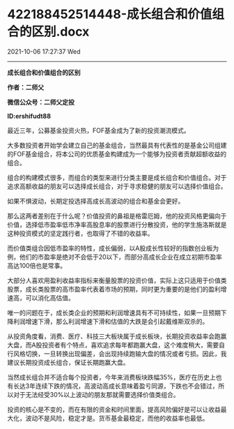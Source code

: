 # 422188452514448-成长组合和价值组合的区别.docx

2021-10-06 17:27:37 Wed

----

__成长组合和价值组合的区别__

__作者：二师父__

__微信公众号：二师父定投__

__ID:ershifudt88__

最近三年，公募基金投资火热，FOF基金成为了新的投资潮流模式。

大多数投资者开始学会建立自己的基金组合，当然最具有代表性的是基金公司组建的FOF基金组合，将本公司的优质基金构建成为一个能够为投资者贡献超额收益的组合。

组合的构建模式很多，而组合的类型来进行分类主要是成长组合和价值组合。对于追求高额收益的朋友可以选择成长组合，对于寻求稳健的朋友可以选择价值组合。

如果不惧波动，长期定投选择高成长高波动的组合和基金会更好。

那么这两者差别在于什么呢？价值投资的鼻祖是格雷厄姆，他的投资风格更偏向于价值，选择低市盈率低市净率高股息率的股票进行分散投资，他的学生施洛斯就是这种投资模式的坚定践行者，也取得了不错的收益率。

而价值类组合因低市盈率的特性，成长偏弱，以A股成长性较好的指数创业板为例，他们的市盈率是绝对不会低于20以下，而部分高成长企业在成立初期市盈率高达100倍也是常事。

大部分人喜欢用盈利收益率指标来衡量股票的投资价值，实际上这只适用于价值类股票，成长类股票的高市盈率代表着市场的预期，同时更为重要的是他们的盈利增速高，可以消化高估值。

唯一的问题在于，成长类企业的预期和利润增速具有不可持续性，如果一旦预期下降利润增速下滑，那么利润增速下滑和估值的大跌是会引起戴维斯双杀的。

从投资角度看，消费、医疗、科技三大板块属于成长板块，长期投资收益率会跑赢大盘，而A股投资者有个特点，喜欢追求每年都跑赢大盘，这个难度稍大，需要自行风格切换，一旦转换出现偏差，会出现持续跑输大盘的情况或者亏损。因此，我建议长期投资成长组合，保证长期跑赢大盘。

当然成长组合并不适合每个投资者，今年来消费板块跌幅35%，医疗在历史上也有长达3年连续下跌的情况，高波动高成长意味着盈亏同源，下跌也不会错过，所以对于无法经受30%以上波动的朋友那就需要选择价值类组合。

投资的核心是不变的，而在有限的资金和时间里面，提高风险偏好是可以让收益最大化，波动不是风险，稳定才是。货币基金最稳定，而他的收益率也最低。

